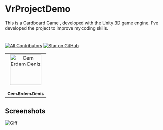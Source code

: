 # VrProjectDemo

This is a Cardboard Game , developed with the [Unity 3D](https://unity.com/) game engine. I've developed the project to improve my coding skills.

#


[![All Contributors](https://img.shields.io/badge/all_contributors-1-orange.svg?style=flat-square)](#contributors)
[![Star on GitHub](https://img.shields.io/github/stars/cemerdemdeniz/Vr-Example.svg?style=social)](https://github.com/cemerdemdeniz/Vr-Example)


<table><tr><td align="center"><a href="https://github.com/cemerdemdeniz"><img src="https://avatars3.githubusercontent.com/u/50306515?s=460&v=4" width="100px;" alt="Cem Erdem Deniz"/><br /><br/><sub><b>Cem Erdem Deniz</b></sub></a><br></td></tr></table>  

## Screenshots

![Giff](Docs/gif/VrProjectDemo.gif)

